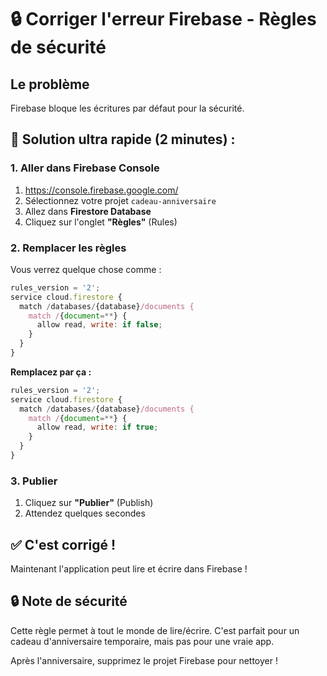 # 🔒 Corriger l'erreur Firebase - Règles de sécurité

## Le problème
Firebase bloque les écritures par défaut pour la sécurité.

## 🚀 Solution ultra rapide (2 minutes) :

### 1. Aller dans Firebase Console
1. https://console.firebase.google.com/
2. Sélectionnez votre projet `cadeau-anniversaire`
3. Allez dans **Firestore Database**
4. Cliquez sur l'onglet **"Règles"** (Rules)

### 2. Remplacer les règles
Vous verrez quelque chose comme :
```javascript
rules_version = '2';
service cloud.firestore {
  match /databases/{database}/documents {
    match /{document=**} {
      allow read, write: if false;
    }
  }
}
```

**Remplacez par ça :**
```javascript
rules_version = '2';
service cloud.firestore {
  match /databases/{database}/documents {
    match /{document=**} {
      allow read, write: if true;
    }
  }
}
```

### 3. Publier
1. Cliquez sur **"Publier"** (Publish)
2. Attendez quelques secondes

## ✅ C'est corrigé !

Maintenant l'application peut lire et écrire dans Firebase !

## 🔒 Note de sécurité
Cette règle permet à tout le monde de lire/écrire. C'est parfait pour un cadeau d'anniversaire temporaire, mais pas pour une vraie app.

Après l'anniversaire, supprimez le projet Firebase pour nettoyer !
